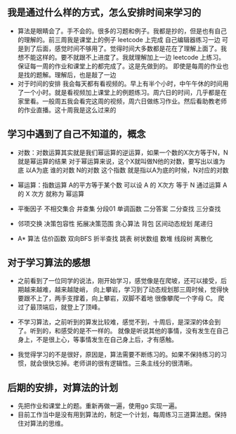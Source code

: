 ## 我是通过什么样的方式，怎么安排时间来学习的
-  算法是眼睛会了。手不会的。很多的习题和例子。我都是抄的，但是也有自己的理解的。前三周我是课堂上的例子 leetcode  上完成 自己编辑器练习一边
可是到了后面，感觉时间不够用了。觉得时间大多数都是花在了理解上面了。我想不能这样的。要不就跟不上进度了。我就理解加上一边 leetcode 上练习。保证每一周的作业和课堂上的都完成了。这是先做到的。
即使是每周的作业也是找的题解。理解后，也是敲了一边
- 对于时间的安排 我会每天都有看视频的。早上有半个小时，中午午休的时间用了一个小时。就是看视频加上课堂上的例题练习。周六日的时间，几乎都是在家里看。一般周五我会看完这周的视频，周六日做练习作业。然后看助教老师的作业直播。这十周我是这么过来的
## 学习中遇到了自己不知道的，概念
- 对数：对数运算其实就是我们幂运算的逆运算，如果一个数的X次方等于N，N就是幂运算的结果
    对于幂运算来说，这个X就叫做N他的对数，要写出以谁为底 以A为底 谁的对数 N的对数 这个指数
    就是指以A为底的时候，N对应的对数

- 幂运算：指数运算 A的平方等于某个数 可以设 A 的 X次方 等于 N 通过运算 A 的 X 次方 就称为 幂运算

- 平衡因子 不相交集合 并查集 分段01 单调函数 二分答案 二分查找 三分查找

- 邻项交换 决策包容性 拓展决策范围 贪心算法 背包 区间动态规划 尾递归

- A* 算法 估价函数 双向BFS 折半查找 跳表 树状数组 数堆 线段树 离散化


## 对于学习算法的感想
- 之前看到了一位同学的说法，刚开始学习，感觉像是在爬坡，还可以接受，后期越来越难，越来越陡峭，
    向上攀岩，学习到了动态规划那三周时候，觉得快要跟不上了，两手支撑着，向上攀岩，双脚不着地
    很像攀爬一个字母 C。 爬过了最顶端后，就登上了顶峰。

- 不学习算法，之前听到的算发比较难，感觉不到，十周后，是深深的体会到了。听到的，和感受的是不一样的。
    就像是听说其他的事情，没有发生在自己身上，不是很上心，等事情发生在自己身上后，才有感触。

- 我觉得学习的不是很好，原因是，算法需要不断练习的。如果不保持练习的习惯，就会很快忘掉。老师讲的很有逻辑性。三条主线分的很清晰。

## 后期的安排，对算法的计划
- 先把作业和课堂上的题。重新再做一遍，使用go 实现一遍。
- 目前工作当中是没有用到算法的，制定一个计划，每周练习三道算法题。保持住对算法的思维。